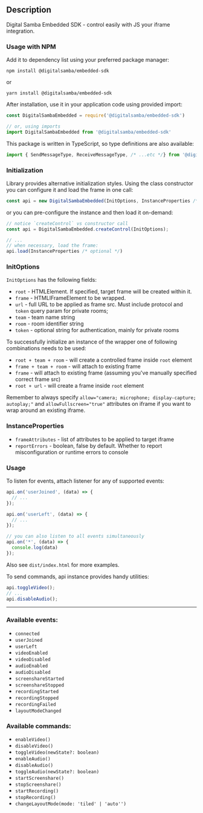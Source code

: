 ## Description

Digital Samba Embedded SDK - control easily with JS your iframe integration.

### Usage with NPM

Add it to dependency list using your preferred package manager:

```npm install @digitalsamba/embedded-sdk```

or

```yarn install @digitalsamba/embedded-sdk```

After installation, use it in your application code using provided import:

```js
const DigitalSambaEmbedded = require('@digitalsamba/embedded-sdk')

// or, using imports
import DigitalSambaEmbedded from '@digitalsamba/embedded-sdk'
```

This package is written in TypeScript, so type definitions are also available:

```ts 
import { SendMessageType, ReceiveMessageType, /* ...etc */} from '@digitalsamba/embedded-sdk'
```

### Initialization

Library provides alternative initialization styles. Using the class constructor you can configure it and load the frame
in one call:

```js
const api = new DigitalSambaEmbedded(InitOptions, InstanceProperties /* optional */);
```

or you can pre-configure the instance and then load it on-demand:

```js
// notice `createControl` vs constructor call
const api = DigitalSambaEmbedded.createControl(InitOptions);

// ...
// when necessary, load the frame:
api.load(InstanceProperties /* optional */)
```

### InitOptions

`InitOptions` has the following fields:

* `root` - HTMLElement. If specified, target frame will be created within it.
* `frame` - HTMLIFrameElement to be wrapped.
* `url` - full URL to be applied as frame src. Must include protocol and `token` query param for private rooms;
* `team` - team name string
* `room` - room identifier string
* `token` - optional string for authentication, mainly for private rooms

To successfully initialize an instance of the wrapper one of following combinations needs to be used:

* `root + team + room` - will create a controlled frame inside `root` element
* `frame + team + room` - will attach to existing frame
* `frame` - will attach to existing frame (assuming you've manually specified correct frame src)
* `root + url` - will create a frame inside `root` element

Remember to always specify `allow="camera; microphone; display-capture; autoplay;"` and `allowFullscreen="true"` attributes on iframe if you want to wrap around an existing iframe.

### InstanceProperties

* `frameAttributes` - list of attributes to be applied to target iframe
* `reportErrors` - boolean, false by default. Whether to report misconfiguration or runtime errors to console

### Usage

To listen for events, attach listener for any of supported events:

```js
api.on('userJoined', (data) => {
  // ...
});

api.on('userLeft', (data) => {
  // ...
});

// you can also listen to all events simultaneously 
api.on('*', (data) => {
  console.log(data)
});

```
Also see `dist/index.html` for more examples.

To send commands, api instance provides handy utilities:

```js
api.toggleVideo();
// ...
api.disableAudio();
```

---

### Available events:

* `connected`
* `userJoined`
* `userLeft`
* `videoEnabled`
* `videoDisabled`
* `audioEnabled`
* `audioDisabled`
* `screenshareStarted`
* `screenshareStopped`
* `recordingStarted`
* `recordingStopped`
* `recordingFailed`
* `layoutModeChanged`

### Available commands:

* `enableVideo()`
* `disableVideo()`
* `toggleVideo(newState?: boolean)`
* `enableAudio()`
* `disableAudio()`
* `toggleAudio(newState?: boolean)`
* `startScreenshare()`
* `stopScreenshare()`
* `startRecording()`
* `stopRecording()`
* `changeLayoutMode(mode: 'tiled' | 'auto'')`
